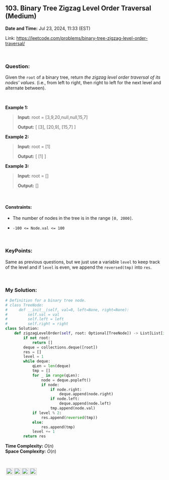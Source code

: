 ## 103. Binary Tree Zigzag Level Order Traversal (Medium)
**Date and Time:** Jul 23, 2024, 11:33 (EST)

Link: https://leetcode.com/problems/binary-tree-zigzag-level-order-traversal/

<br>

### Question:
Given the `root` of a binary tree, return _the zigzag level order traversal of its nodes' values_. (i.e., from left to right, then right to left for the next level and alternate between).

<br>

**Example 1:**
> **Input:** root = [3,9,20,null,null,15,7]
> 
> **Output:** [ [3], [20,9], [15,7] ]

**Example 2:**
> **Input:** root = [1]
> 
> **Output:** [ [1] ]

**Example 3:**
> **Input:** root = []
> 
> **Output:** []

<br>

#### Constraints:
* The number of nodes in the tree is in the range `[0, 2000]`.

* `-100 <= Node.val <= 100`

<br>

### KeyPoints: 
Same as previous questions, but we just use a variable `level` to keep track of the level and if `level` is even, we append the `reversed(tmp)` into `res`.

<br>

### My Solution:
```python
# Definition for a binary tree node.
# class TreeNode:
#     def __init__(self, val=0, left=None, right=None):
#         self.val = val
#         self.left = left
#         self.right = right
class Solution:
    def zigzagLevelOrder(self, root: Optional[TreeNode]) -> List[List[int]]:
        if not root:
            return []
        deque = collections.deque([root])
        res = []
        level = 1
        while deque:
            qLen = len(deque)
            tmp = []
            for _ in range(qLen):
                node = deque.popleft()
                if node:
                    if node.right:
                        deque.append(node.right)
                    if node.left:
                        deque.append(node.left)
                    tmp.append(node.val)
            if level % 2:
                res.append(reversed(tmp))
            else:
                res.append(tmp)
            level += 1
        return res
```
**Time Complexity:** $O(n)$ <br>
**Space Complexity:** $O(n)$

<br>

<img style="height:22px!important;margin-left:3px;vertical-align:text-bottom;" src="https://mirrors.creativecommons.org/presskit/icons/cc.svg?ref=chooser-v1" alt="CC BY-NC-SA" title="CC BY-NC-SA"><img style="height:22px!important;margin-left:3px;vertical-align:text-bottom;" src="https://mirrors.creativecommons.org/presskit/icons/by.svg?ref=chooser-v1" alt="BY: credit must be given to the creator" title="BY: credit must be given to the creator"><img style="height:22px!important;margin-left:3px;vertical-align:text-bottom;" src="https://mirrors.creativecommons.org/presskit/icons/nc.svg?ref=chooser-v1" alt="NC: Only noncommercial uses of the work are permitted" title="NC: Only noncommercial uses of the work are permitted"><img style="height:22px!important;margin-left:3px;vertical-align:text-bottom;" src="https://mirrors.creativecommons.org/presskit/icons/sa.svg?ref=chooser-v1" alt="SA: Adaptations must be shared under the same terms" title="SA: Adaptations must be shared under the same terms">